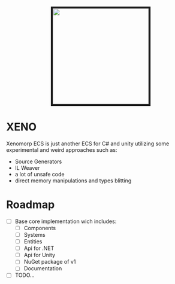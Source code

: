 <p align="center">
  <img src="https://github.com/blackbone/xeno/assets/19610247/7a99bd7a-57af-4b42-8041-701a9f55e3a1" width="256" height="256" border="5"/>
</p>

# XENO

Xenomorp ECS is just another ECS for C# and unity utilizing some experimental and weird approaches such as:
* Source Generators
* IL Weaver
* a lot of unsafe code
* direct memory manipulations and types blitting

# Roadmap

- [ ] Base core implementation wich includes:
  - [ ] Components
  - [ ] Systems
  - [ ] Entities
  - [ ] Api for .NET
  - [ ] Api for Unity
  - [ ] NuGet package of v1
  - [ ] Documentation
- [ ] TODO...
